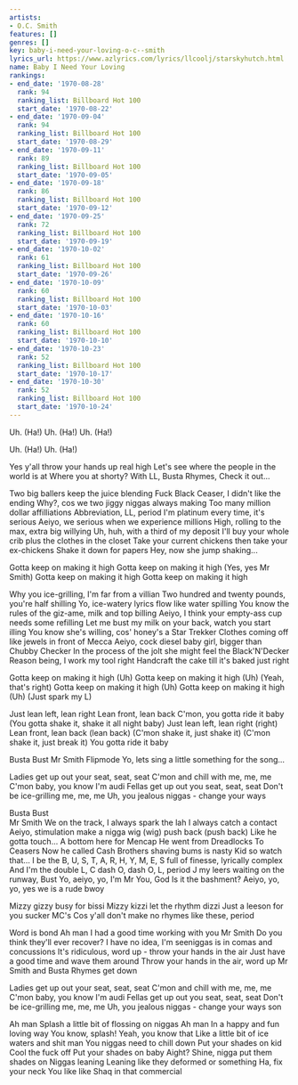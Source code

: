 ```yaml
---
artists:
- O.C. Smith
features: []
genres: []
key: baby-i-need-your-loving-o-c--smith
lyrics_url: https://www.azlyrics.com/lyrics/llcoolj/starskyhutch.html
name: Baby I Need Your Loving
rankings:
- end_date: '1970-08-28'
  rank: 94
  ranking_list: Billboard Hot 100
  start_date: '1970-08-22'
- end_date: '1970-09-04'
  rank: 94
  ranking_list: Billboard Hot 100
  start_date: '1970-08-29'
- end_date: '1970-09-11'
  rank: 89
  ranking_list: Billboard Hot 100
  start_date: '1970-09-05'
- end_date: '1970-09-18'
  rank: 86
  ranking_list: Billboard Hot 100
  start_date: '1970-09-12'
- end_date: '1970-09-25'
  rank: 72
  ranking_list: Billboard Hot 100
  start_date: '1970-09-19'
- end_date: '1970-10-02'
  rank: 61
  ranking_list: Billboard Hot 100
  start_date: '1970-09-26'
- end_date: '1970-10-09'
  rank: 60
  ranking_list: Billboard Hot 100
  start_date: '1970-10-03'
- end_date: '1970-10-16'
  rank: 60
  ranking_list: Billboard Hot 100
  start_date: '1970-10-10'
- end_date: '1970-10-23'
  rank: 52
  ranking_list: Billboard Hot 100
  start_date: '1970-10-17'
- end_date: '1970-10-30'
  rank: 52
  ranking_list: Billboard Hot 100
  start_date: '1970-10-24'
---
```


Uh. (Ha!) 
Uh. (Ha!)
Uh. (Ha!)

Uh. (Ha!)
Uh. (Ha!)

Yes y'all throw your hands up real high
Let's see where the people in the world is at
Where you at shorty?
With LL, Busta Rhymes, Check it out...

Two big ballers keep the juice blending
Fuck Black Ceaser, I didn't like the ending
Why?, cos we two jiggy niggas always making
Too many million dollar affilliations
Abbreviation, LL, period
I'm platinum every time, it's serious
Aeiyo, we serious when we experience millions
High, rolling to the max, extra big willying
Uh, huh, with a third of my deposit
I'll buy your whole crib plus the clothes in the closet
Take your current chickens then take your ex-chickens
Shake it down for papers
Hey, now she jump shaking...

Gotta keep on making it high
Gotta keep on making it high (Yes, yes Mr Smith)
Gotta keep on making it high
Gotta keep on making it high

Why you ice-grilling, I'm far from a villian
Two hundred and twenty pounds, you're half shilling
Yo, ice-watery lyrics flow like water spilling
You know the rules of the giz-ame, milk and top billing
Aeiyo, I think your empty-ass cup needs some refilling
Let me bust my milk on your back, watch you start illing
You know she's willing, cos' honey's a Star Trekker
Clothes coming off like jewels in front of Mecca
Aeiyo, cock diesel baby girl, bigger than Chubby Checker
In the process of the jolt she might feel the Black'N'Decker
Reason being, I work my tool right
Handcraft the cake till it's baked just right 

Gotta keep on making it high (Uh)
Gotta keep on making it high (Uh) (Yeah, that's right)
Gotta keep on making it high (Uh)
Gotta keep on making it high (Uh) (Just spark my L)

Just lean left, lean right
Lean front, lean back
C'mon, you gotta ride it baby
(You gotta shake it, shake it all night baby) 
Just lean left, lean right (right)
Lean front, lean back (lean back)
(C'mon shake it, just shake it)
(C'mon shake it, just break it)
You gotta ride it baby

Busta Bust 
Mr Smith
Flipmode 
Yo, lets sing a little something for the song...


Ladies get up out your seat, seat, seat
C'mon and chill with me, me, me
C'mon baby, you know I'm audi
Fellas get up out you seat, seat, seat
Don't be ice-grilling me, me, me
Uh, you jealous niggas - change your ways

Busta Bust      
Mr Smith
We on the track, I always spark the lah
I always catch a contact
Aeiyo, stimulation make a nigga wig (wig) push back (push back)
Like he gotta touch...
A bottom here for Mencap
He went from Dreadlocks
To Ceasers
Now he called
Cash
Brothers shaving bums is nasty
Kid so watch that...
I be the B, U, S, T, A, R, H, Y, M, E, S full of finesse, lyrically complex
And I'm the double L, C dash O, dash O, L, period J my leers waiting on the runway, Bust
Yo, aeiyo, yo, I'm Mr You, God
Is it the bashment?
Aeiyo, yo, yo, yes we is a rude bwoy


Mizzy gizzy busy for bissi
Mizzy kizzi let the rhythm dizzi
Just a leeson for you sucker MC's
Cos y'all don't make no rhymes like these, period

Word is bond
Ah man
I had a good time working with you Mr Smith
Do you think they'll ever recover?
I have no idea, I'm seeniggas is in comas and concussions
It's ridiculous, word up - throw your hands in the air
Just have a good time and wave them around
Throw your hands in the air, word up
Mr Smith and Busta Rhymes get down


Ladies get up out your seat, seat, seat
C'mon and chill with me, me, me
C'mon baby, you know I'm audi
Fellas get up out you seat, seat, seat
Don't be ice-grilling me, me, me
Uh, you jealous niggas - change your ways son

Ah man
Splash a little bit of flossing on niggas
Ah man
In a happy and fun loving way
You know, splash!
Yeah, you know that
Like a little bit of ice waters and shit man
You niggas need to chill down
Put your shades on kid
Cool the fuck off
Put your shades on baby
Aight?
Shine, nigga put them shades on
Niggas leaning
Leaning like they deformed or something
Ha, fix your neck
You like like Shaq in that commercial





